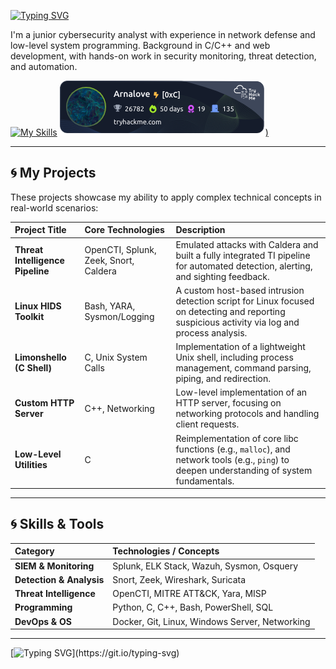 
[![Typing SVG](https://readme-typing-svg.demolab.com?font=Fira+Code&pause=1000&color=22F763&width=435&lines=Hi%2C+I'm+Arno+!+Let's+connect+%3F)](https://git.io/typing-svg)

I'm a junior cybersecurity analyst with experience in network defense and low-level system programming. Background in C/C++ and web development, with hands-on work in security monitoring, threat detection, and automation.

[![My Skills](https://skillicons.dev/icons?i=linkedin)](https://www.linkedin.com/in/arnaudchansarel)
[![tryhackme stats](https://raw.githubusercontent.com/ArnoChansarel/ArnoChansarel/master/assets/thm_propic.png))](https://tryhackme.com/p/Arnalove)


---

## 🌀 My Projects

These projects showcase my ability to apply complex technical concepts in real-world scenarios:

| Project Title | Core Technologies | Description |
| :--- | :--- | :--- |
| **Threat Intelligence Pipeline** | OpenCTI, Splunk, Zeek, Snort, Caldera | Emulated attacks with Caldera and built a fully integrated TI pipeline for automated detection, alerting, and sighting feedback. |
| **Linux HIDS Toolkit** | Bash, YARA, Sysmon/Logging | A custom host-based intrusion detection script for Linux focused on detecting and reporting suspicious activity via log and process analysis. |
| **Limonshello (C Shell)** | C, Unix System Calls | Implementation of a lightweight Unix shell, including process management, command parsing, piping, and redirection. |
| **Custom HTTP Server** | C++, Networking | Low-level implementation of an HTTP server, focusing on networking protocols and handling client requests. |
| **Low-Level Utilities** | C | Reimplementation of core libc functions (e.g., `malloc`), and network tools (e.g., `ping`) to deepen understanding of system fundamentals. |

---

## 🌀 Skills & Tools

| Category | Technologies / Concepts |
| :--- | :--- |
| **SIEM & Monitoring** | Splunk, ELK Stack, Wazuh, Sysmon, Osquery |
| **Detection & Analysis** | Snort, Zeek, Wireshark, Suricata |
| **Threat Intelligence** | OpenCTI, MITRE ATT&CK, Yara, MISP |
| **Programming** | Python, C, C++, Bash, PowerShell, SQL |
| **DevOps & OS** | Docker, Git, Linux, Windows Server, Networking |

---

[![Typing SVG](https://readme-typing-svg.demolab.com?font=Fira+Code&weight=200&pause=1000&color=22F763&width=435&lines=There's+no+place+like+127.0.0.1...)](https://git.io/typing-svg)

